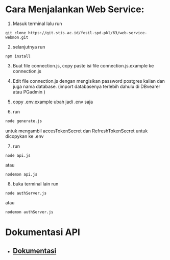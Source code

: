 # Cara Menjalankan Web Service:

1. Masuk terminal lalu run 
```
git clone https://git.stis.ac.id/fosil-spd-pkl/63/web-service-webmon.git
```

2. selanjutnya run

```
npm install
```

3. Buat file connection.js, copy paste isi file connection.js.example ke connection.js

4. Edit file connection.js dengan mengisikan password postgres kalian dan juga nama database. (import databasenya terlebih dahulu di DBvearer atau PGadmin )

5. copy .env.example ubah jadi .env saja

6. run

```sh
node generate.js
```

untuk mengambil accesTokenSecret dan RefreshTokenSecret untuk dicopykan ke .env

7. run

```
node api.js
```

atau

```
nodemon api.js
```

8. buka terminal lain run

```
node authServer.js
```
    
atau

```
nodemon authServer.js
```

# Dokumentasi API

- ## [Dokumentasi](https://documenter.getpostman.com/view/27677435/2s9YsQ6p72)

